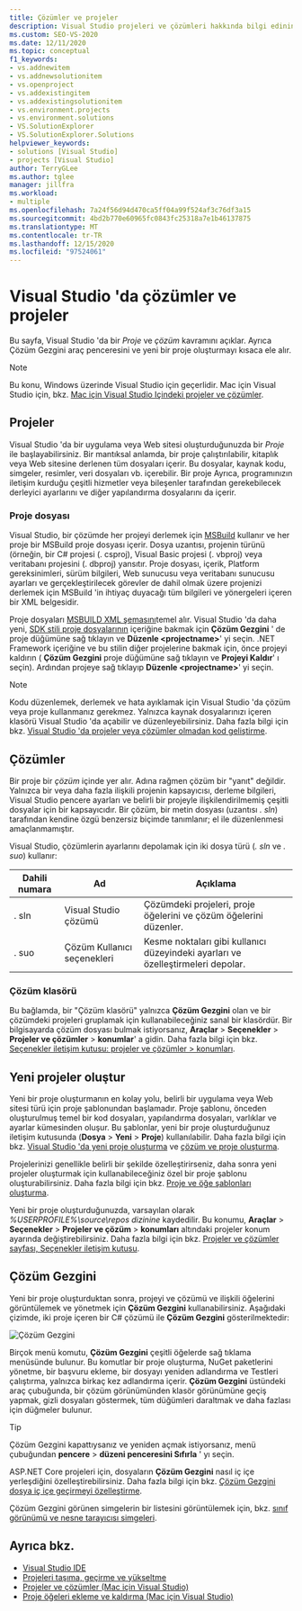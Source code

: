 ```yaml
---
title: Çözümler ve projeler
description: Visual Studio projeleri ve çözümleri hakkında bilgi edinin ve Çözüm Gezgini aracı ile yeni bir proje oluşturmayı öğrenin.
ms.custom: SEO-VS-2020
ms.date: 12/11/2020
ms.topic: conceptual
f1_keywords:
- vs.addnewitem
- vs.addnewsolutionitem
- vs.openproject
- vs.addexistingitem
- vs.addexistingsolutionitem
- vs.environment.projects
- vs.environment.solutions
- VS.SolutionExplorer
- VS.SolutionExplorer.Solutions
helpviewer_keywords:
- solutions [Visual Studio]
- projects [Visual Studio]
author: TerryGLee
ms.author: tglee
manager: jillfra
ms.workload:
- multiple
ms.openlocfilehash: 7a24f56d94d470ca5ff04a99f524af3c76df3a15
ms.sourcegitcommit: 4bd2b770e60965fc0843fc25318a7e1b46137875
ms.translationtype: MT
ms.contentlocale: tr-TR
ms.lasthandoff: 12/15/2020
ms.locfileid: "97524061"
---
```

# <a name="solutions-and-projects-in-visual-studio"></a>Visual Studio 'da çözümler ve projeler

Bu sayfa, Visual Studio 'da bir *Proje* ve *çözüm* kavramını açıklar. Ayrıca Çözüm Gezgini araç penceresini ve yeni bir proje oluşturmayı kısaca ele alır.

> [!NOTE]
> Bu konu, Windows üzerinde Visual Studio için geçerlidir. Mac için Visual Studio için, bkz. [Mac için Visual Studio Içindeki projeler ve çözümler](/visualstudio/mac/projects-and-solutions).

## <a name="projects"></a>Projeler

Visual Studio 'da bir uygulama veya Web sitesi oluşturduğunuzda bir *Proje* ile başlayabilirsiniz. Bir mantıksal anlamda, bir proje çalıştırılabilir, kitaplık veya Web sitesine derlenen tüm dosyaları içerir. Bu dosyalar, kaynak kodu, simgeler, resimler, veri dosyaları vb. içerebilir. Bir proje Ayrıca, programınızın iletişim kurduğu çeşitli hizmetler veya bileşenler tarafından gerekebilecek derleyici ayarlarını ve diğer yapılandırma dosyalarını da içerir.

### <a name="project-file"></a>Proje dosyası

Visual Studio, bir çözümde her projeyi derlemek için [MSBuild](../msbuild/msbuild.md) kullanır ve her proje bir MSBuild proje dosyası içerir. Dosya uzantısı, projenin türünü (örneğin, bir C# projesi (. csproj), Visual Basic projesi (. vbproj) veya veritabanı projesini (. dbproj) yansıtır. Proje dosyası, içerik, Platform gereksinimleri, sürüm bilgileri, Web sunucusu veya veritabanı sunucusu ayarları ve gerçekleştirilecek görevler de dahil olmak üzere projenizi derlemek için MSBuild 'in ihtiyaç duyacağı tüm bilgileri ve yönergeleri içeren bir XML belgesidir.

Proje dosyaları [MSBUILD XML şemasını](../msbuild/msbuild-project-file-schema-reference.md)temel alır. Visual Studio 'da daha yeni, [SDK stili proje dosyalarının](../msbuild/how-to-use-project-sdk.md) içeriğine bakmak için **Çözüm Gezgini** ' de proje düğümüne sağ tıklayın ve **Düzenle \<projectname\>**' yi seçin. .NET Framework içeriğine ve bu stilin diğer projelerine bakmak için, önce projeyi kaldırın ( **Çözüm Gezgini** proje düğümüne sağ tıklayın ve **Projeyi Kaldır**' ı seçin). Ardından projeye sağ tıklayıp **Düzenle \<projectname\>**' yi seçin.

> [!NOTE]
> Kodu düzenlemek, derlemek ve hata ayıklamak için Visual Studio 'da çözüm veya proje kullanmanız gerekmez. Yalnızca kaynak dosyalarınızı içeren klasörü Visual Studio 'da açabilir ve düzenleyebilirsiniz. Daha fazla bilgi için bkz. [Visual Studio 'da projeler veya çözümler olmadan kod geliştirme](../ide/develop-code-in-visual-studio-without-projects-or-solutions.md).

## <a name="solutions"></a>Çözümler

Bir proje bir *çözüm* içinde yer alır. Adına rağmen çözüm bir "yanıt" değildir. Yalnızca bir veya daha fazla ilişkili projenin kapsayıcısı, derleme bilgileri, Visual Studio pencere ayarları ve belirli bir projeyle ilişkilendirilmemiş çeşitli dosyalar için bir kapsayıcıdır. Bir çözüm, bir metin dosyası (uzantısı *. sln*) tarafından kendine özgü benzersiz biçimde tanımlanır; el ile düzenlenmesi amaçlanmamıştır.

Visual Studio, çözümlerin ayarlarını depolamak için iki dosya türü (*. sln* ve *. suo*) kullanır:

|Dahili numara|Ad|Açıklama|
|---------------|----------|-----------------|
|. sln|Visual Studio çözümü|Çözümdeki projeleri, proje öğelerini ve çözüm öğelerini düzenler.|
|. suo|Çözüm Kullanıcı seçenekleri|Kesme noktaları gibi kullanıcı düzeyindeki ayarları ve özelleştirmeleri depolar.|

### <a name="solution-folder"></a>Çözüm klasörü

Bu bağlamda, bir "Çözüm klasörü" yalnızca **Çözüm Gezgini** olan ve bir çözümdeki projeleri gruplamak için kullanabileceğiniz sanal bir klasördür. Bir bilgisayarda çözüm dosyası bulmak istiyorsanız, **Araçlar**  >  **Seçenekler**  >  **Projeler ve çözümler**  >  **konumlar**' a gidin. Daha fazla bilgi için bkz. [Seçenekler iletişim kutusu: projeler ve çözümler > konumları](./reference/projects-solutions-locations-options.md).

## <a name="create-new-projects"></a>Yeni projeler oluştur

Yeni bir proje oluşturmanın en kolay yolu, belirli bir uygulama veya Web sitesi türü için proje şablonundan başlamadır. Proje şablonu, önceden oluşturulmuş temel bir kod dosyaları, yapılandırma dosyaları, varlıklar ve ayarlar kümesinden oluşur. Bu şablonlar, yeni bir proje oluşturduğunuz iletişim kutusunda (**Dosya**  >  **Yeni**  >  **Proje**) kullanılabilir. Daha fazla bilgi için bkz. [Visual Studio 'da yeni proje oluşturma](create-new-project.md) ve [çözüm ve proje oluşturma](../ide/creating-solutions-and-projects.md).

Projelerinizi genellikle belirli bir şekilde özelleştirirseniz, daha sonra yeni projeler oluşturmak için kullanabileceğiniz özel bir proje şablonu oluşturabilirsiniz. Daha fazla bilgi için bkz. [Proje ve öğe şablonları oluşturma](../ide/creating-project-and-item-templates.md).

Yeni bir proje oluşturduğunuzda, varsayılan olarak *%USERPROFILE%\source\repos dizinine* kaydedilir. Bu konumu, **Araçlar**   >  **Seçenekler**  >  **Projeler ve çözüm**  >  **konumları** altındaki projeler konum ayarında değiştirebilirsiniz. Daha fazla bilgi için bkz. [Projeler ve çözümler sayfası, Seçenekler iletişim kutusu](./reference/projects-and-solutions-options-dialog-box.md).

## <a name="solution-explorer"></a>Çözüm Gezgini

Yeni bir proje oluşturduktan sonra, projeyi ve çözümü ve ilişkili öğelerini görüntülemek ve yönetmek için **Çözüm Gezgini** kullanabilirsiniz. Aşağıdaki çizimde, iki proje içeren bir C# çözümü ile **Çözüm Gezgini** gösterilmektedir:

![Çözüm Gezgini](../ide/media/vs2015_solution_explorer.png)

Birçok menü komutu, **Çözüm Gezgini** çeşitli öğelerde sağ tıklama menüsünde bulunur. Bu komutlar bir proje oluşturma, NuGet paketlerini yönetme, bir başvuru ekleme, bir dosyayı yeniden adlandırma ve Testleri çalıştırma, yalnızca birkaç kez adlandırma içerir. **Çözüm Gezgini** üstündeki araç çubuğunda, bir çözüm görünümünden klasör görünümüne geçiş yapmak, gizli dosyaları göstermek, tüm düğümleri daraltmak ve daha fazlası için düğmeler bulunur.

> [!TIP]
> Çözüm Gezgini kapattıysanız ve yeniden açmak istiyorsanız, menü çubuğundan **pencere**  >  **düzeni penceresini Sıfırla** ' yı seçin.

ASP.NET Core projeleri için, dosyaların **Çözüm Gezgini** nasıl iç içe yerleşdiğini özelleştirebilirsiniz. Daha fazla bilgi için bkz. [Çözüm Gezgini dosya iç içe geçirmeyi özelleştirme](file-nesting-solution-explorer.md).

Çözüm Gezgini görünen simgelerin bir listesini görüntülemek için, bkz. [sınıf görünümü ve nesne tarayıcısı simgeleri](class-view-and-object-browser-icons.md).

## <a name="see-also"></a>Ayrıca bkz.

- [Visual Studio IDE](../get-started/visual-studio-ide.md)
- [Projeleri taşıma, geçirme ve yükseltme](../porting/port-migrate-and-upgrade-visual-studio-projects.md)
- [Projeler ve çözümler (Mac için Visual Studio)](/visualstudio/mac/projects-and-solutions)
- [Proje öğeleri ekleme ve kaldırma (Mac için Visual Studio)](/visualstudio/mac/add-and-remove-project-items)
